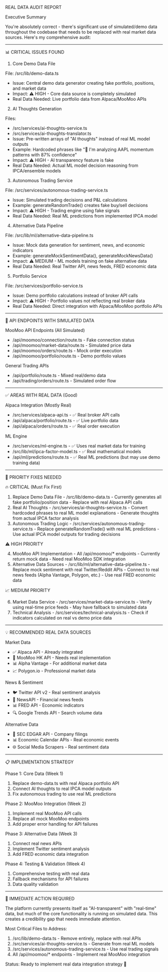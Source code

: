REAL DATA AUDIT REPORT

  Executive Summary

  You're absolutely correct - there's significant use of simulated/demo data throughout the codebase that needs to be replaced with real market data sources. Here's my comprehensive audit:

  ---
  📊 CRITICAL ISSUES FOUND

  1. Core Demo Data File

  File: /src/lib/demo-data.ts
  - Issue: Central demo data generator creating fake portfolio, positions, and market data
  - Impact: ⚠️ HIGH - Core data source is completely simulated
  - Real Data Needed: Live portfolio data from Alpaca/MooMoo APIs

  2. AI Thoughts Generation

  Files:
  - /src/services/ai-thoughts-service.ts
  - /src/services/ai-thoughts-translator.ts
  - Issue: Pre-written arrays of "AI thoughts" instead of real ML model outputs
  - Example: Hardcoded phrases like "🤖 I'm analyzing AAPL momentum patterns with 87% confidence"
  - Impact: ⚠️ HIGH - AI transparency feature is fake
  - Real Data Needed: Actual ML model decision reasoning from IPCA/ensemble models

  3. Autonomous Trading Service

  File: /src/services/autonomous-trading-service.ts
  - Issue: Simulated trading decisions and P&L calculations
  - Example: generateRandomTrade() creates fake buy/sell decisions
  - Impact: ⚠️ HIGH - Trading engine using fake signals
  - Real Data Needed: Real ML predictions from implemented IPCA model

  4. Alternative Data Pipeline

  File: /src/lib/ml/alternative-data-pipeline.ts
  - Issue: Mock data generation for sentiment, news, and economic indicators
  - Example: generateMockSentimentData(), generateMockNewsData()
  - Impact: ⚠️ MEDIUM - ML models training on fake alternative data
  - Real Data Needed: Real Twitter API, news feeds, FRED economic data

  5. Portfolio Service

  File: /src/services/portfolio-service.ts
  - Issue: Demo portfolio calculations instead of broker API calls
  - Impact: ⚠️ HIGH - Portfolio values not reflecting real broker data
  - Real Data Needed: Direct integration with Alpaca/MooMoo portfolio APIs

  ---
  🔌 API ENDPOINTS WITH SIMULATED DATA

  MooMoo API Endpoints (All Simulated)

  - /api/moomoo/connection/route.ts - Fake connection status
  - /api/moomoo/market-data/route.ts - Simulated price data
  - /api/moomoo/orders/route.ts - Mock order execution
  - /api/moomoo/portfolio/route.ts - Demo portfolio values

  General Trading APIs

  - /api/portfolio/route.ts - Mixed real/demo data
  - /api/trading/orders/route.ts - Simulated order flow

  ---
  ✅ AREAS WITH REAL DATA (Good)

  Alpaca Integration (Mostly Real)

  - /src/services/alpaca-api.ts - ✅ Real broker API calls
  - /api/alpaca/portfolio/route.ts - ✅ Live portfolio data
  - /api/alpaca/orders/route.ts - ✅ Real order execution

  ML Engine

  - /src/services/ml-engine.ts - ✅ Uses real market data for training
  - /src/lib/ml/ipca-factor-model.ts - ✅ Real mathematical models
  - /api/ml/predictions/route.ts - ✅ Real ML predictions (but may use demo training data)

  ---
  🎯 PRIORITY FIXES NEEDED

  🔥 CRITICAL (Must Fix First)

  1. Replace Demo Data File - /src/lib/demo-data.ts
    - Currently generates all fake portfolio/position data
    - Replace with real Alpaca API calls
  2. Real AI Thoughts - /src/services/ai-thoughts-service.ts
    - Convert hardcoded phrases to real ML model explanations
    - Generate thoughts from actual IPCA factor analysis
  3. Autonomous Trading Logic - /src/services/autonomous-trading-service.ts
    - Replace generateRandomTrade() with real ML predictions
    - Use actual IPCA model outputs for trading decisions

  ⚠️ HIGH PRIORITY

  4. MooMoo API Implementation - All /api/moomoo/* endpoints
    - Currently return mock data
    - Need real MooMoo SDK integration
  5. Alternative Data Sources - /src/lib/ml/alternative-data-pipeline.ts
    - Replace mock sentiment with real Twitter/Reddit APIs
    - Connect to real news feeds (Alpha Vantage, Polygon, etc.)
    - Use real FRED economic data

  📈 MEDIUM PRIORITY

  6. Market Data Service - /src/services/market-data-service.ts
    - Verify using real-time price feeds
    - May have fallback to simulated data
  7. Technical Analysis - /src/services/technical-analysis.ts
    - Check if indicators calculated on real vs demo price data

  ---
  💡 RECOMMENDED REAL DATA SOURCES

  Market Data

  - ✅ Alpaca API - Already integrated
  - 🔄 MooMoo HK API - Needs real implementation
  - 📊 Alpha Vantage - For additional market data
  - 📈 Polygon.io - Professional market data

  News & Sentiment

  - 🐦 Twitter API v2 - Real sentiment analysis
  - 📰 NewsAPI - Financial news feeds
  - 📊 FRED API - Economic indicators
  - 🔍 Google Trends API - Search volume data

  Alternative Data

  - 🏢 SEC EDGAR API - Company filings
  - 📊 Economic Calendar APIs - Real economic events
  - 🌐 Social Media Scrapers - Real sentiment data

  ---
  📋 IMPLEMENTATION STRATEGY

  Phase 1: Core Data (Week 1)

  1. Replace demo-data.ts with real Alpaca portfolio API
  2. Connect AI thoughts to real IPCA model outputs
  3. Fix autonomous trading to use real ML predictions

  Phase 2: MooMoo Integration (Week 2)

  1. Implement real MooMoo API calls
  2. Replace all mock MooMoo endpoints
  3. Add proper error handling for API failures

  Phase 3: Alternative Data (Week 3)

  1. Connect real news APIs
  2. Implement Twitter sentiment analysis
  3. Add FRED economic data integration

  Phase 4: Testing & Validation (Week 4)

  1. Comprehensive testing with real data
  2. Fallback mechanisms for API failures
  3. Data quality validation

  ---
  🚨 IMMEDIATE ACTION REQUIRED

  The platform currently presents itself as "AI-transparent" with "real-time" data, but much of the core functionality is running on simulated data. This creates a credibility gap that needs immediate
  attention.

  Most Critical Files to Address:
  1. /src/lib/demo-data.ts - Remove entirely, replace with real APIs
  2. /src/services/ai-thoughts-service.ts - Generate from real ML models
  3. /src/services/autonomous-trading-service.ts - Use real trading signals
  4. All /api/moomoo/* endpoints - Implement real MooMoo integration

  Status: Ready to implement real data integration strategy 🎯


